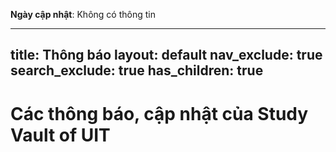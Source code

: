 **Ngày cập nhật**: Không có thông tin

---
title: Thông báo
layout: default
nav_exclude: true
search_exclude: true
has_children: true 
---

# Các thông báo, cập nhật của Study Vault of UIT